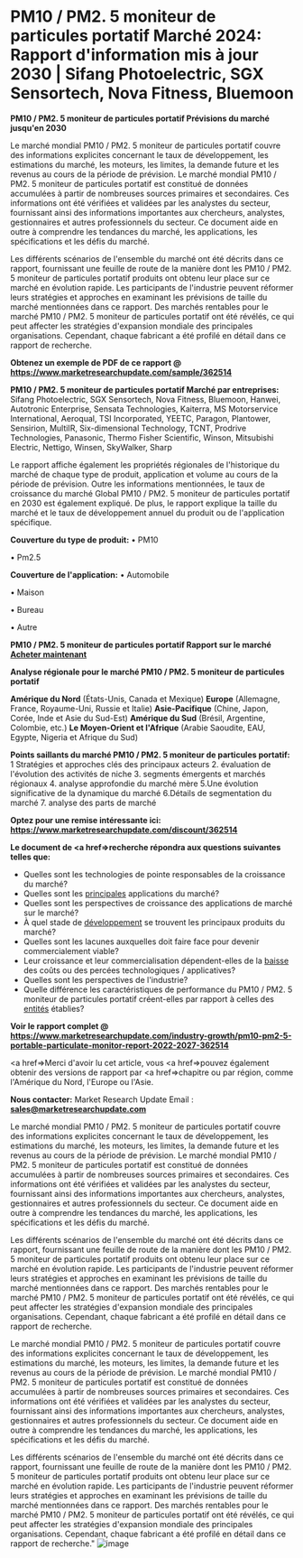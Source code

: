 # PM10 / PM2. 5 moniteur de particules portatif Marché 2024: Rapport d'information mis à jour 2030 | Sifang Photoelectric, SGX Sensortech, Nova Fitness, Bluemoon

<strong>PM10 / PM2. 5 moniteur de particules portatif Prévisions du marché jusqu'en 2030</strong>

Le marché mondial PM10 / PM2. 5 moniteur de particules portatif couvre des informations explicites concernant le taux de développement, les estimations du marché, les moteurs, les limites, la demande future et les revenus au cours de la période de prévision. Le marché mondial PM10 / PM2. 5 moniteur de particules portatif est constitué de données accumulées à partir de nombreuses sources primaires et secondaires. Ces informations ont été vérifiées et validées par les analystes du secteur, fournissant ainsi des informations importantes aux chercheurs, analystes, gestionnaires et autres professionnels du secteur. Ce document aide en outre à comprendre les tendances du marché, les applications, les spécifications et les défis du marché.

Les différents scénarios de l'ensemble du marché ont été décrits dans ce rapport, fournissant une feuille de route de la manière dont les PM10 / PM2. 5 moniteur de particules portatif produits ont obtenu leur place sur ce marché en évolution rapide. Les participants de l'industrie peuvent réformer leurs stratégies et approches en examinant les prévisions de taille du marché mentionnées dans ce rapport. Des marchés rentables pour le marché PM10 / PM2. 5 moniteur de particules portatif ont été révélés, ce qui peut affecter les stratégies d'expansion mondiale des principales organisations. Cependant, chaque fabricant a été profilé en détail dans ce rapport de recherche.

<strong>Obtenez un exemple de PDF de ce rapport @ <a href=https://www.marketresearchupdate.com/sample/362514>https://www.marketresearchupdate.com/sample/362514</a></strong></a></strong>

<strong>PM10 / PM2. 5 moniteur de particules portatif Marché par entreprises:</strong>
Sifang Photoelectric, SGX Sensortech, Nova Fitness, Bluemoon, Hanwei, Autotronic Enterprise, Sensata Technologies, Kaiterra, MS Motorservice International, Aeroqual, TSI Incorporated, YEETC, Paragon, Plantower, Sensirion, MultiIR, Six-dimensional Technology, TCNT, Prodrive Technologies, Panasonic, Thermo Fisher Scientific, Winson, Mitsubishi Electric, Nettigo, Winsen, SkyWalker, Sharp

Le rapport affiche également les propriétés régionales de l'historique du marché de chaque type de produit, application et volume au cours de la période de prévision. Outre les informations mentionnées, le taux de croissance du marché Global PM10 / PM2. 5 moniteur de particules portatif en 2030 est également expliqué. De plus, le rapport explique la taille du marché et le taux de développement annuel du produit ou de l'application spécifique.

<strong>Couverture du type de produit:</strong>
• PM10

• Pm2.5

<strong>Couverture de l'application:</strong>
• Automobile

• Maison

• Bureau

• Autre

<strong>PM10 / PM2. 5 moniteur de particules portatif Rapport sur le marché <a href=https://www.marketresearchupdate.com/buynow/362514> Acheter maintenant </a></strong></a></strong>

<strong>Analyse régionale pour le marché PM10 / PM2. 5 moniteur de particules portatif</strong>

<strong>Amérique du Nord</strong> (États-Unis, Canada et Mexique)
<strong>Europe</strong> (Allemagne, France, Royaume-Uni, Russie et Italie)
<strong>Asie-Pacifique</strong> (Chine, Japon, Corée, Inde et Asie du Sud-Est)
<strong>Amérique du Sud</strong> (Brésil, Argentine, Colombie, etc.)
<strong>Le Moyen-Orient et l'Afrique</strong> (Arabie Saoudite, EAU, Egypte, Nigeria et Afrique du Sud)

<strong>Points saillants du marché PM10 / PM2. 5 moniteur de particules portatif:</strong>
1 Stratégies et approches clés des principaux acteurs
2. évaluation de l'évolution des activités de niche
3. segments émergents et marchés régionaux
4. analyse approfondie du marché mère
5.Une évolution significative de la dynamique du marché
6.Détails de segmentation du marché
7. analyse des parts de marché

<strong>Optez pour une remise intéressante ici: <a href=https://www.marketresearchupdate.com/discount/362514>https://www.marketresearchupdate.com/discount/362514</a></strong></a></strong>

<strong>Le document de <a href=>recherche</a> répondra aux questions suivantes telles que:</strong>
<ul>
  <li>Quelles sont les technologies de pointe responsables de la croissance du marché?</li>
  <li>Quelles sont les <a href=>principales</a> applications du marché?</li>
  <li>Quelles sont les perspectives de croissance des applications de marché sur le marché?</li>
  <li>À quel stade de <a href=>développement</a> se trouvent les principaux produits du marché?</li>
  <li>Quelles sont les lacunes auxquelles doit faire face pour devenir commercialement viable?</li>
  <li>Leur croissance et leur commercialisation dépendent-elles de la <a href=>baisse</a> des coûts ou des percées technologiques / applicatives?</li>
  <li>Quelles sont les perspectives de l'industrie?</li>
  <li>Quelle différence les caractéristiques de performance du PM10 / PM2. 5 moniteur de particules portatif créent-elles par rapport à celles des <a href=>entités</a> établies?</li>
</ul>
<strong>Voir le rapport complet @ <a href=https://www.marketresearchupdate.com/industry-growth/pm10-pm2-5-portable-particulate-monitor-report-2022-2027-362514>https://www.marketresearchupdate.com/industry-growth/pm10-pm2-5-portable-particulate-monitor-report-2022-2027-362514</a></strong></a></strong>

<a href=>Merci</a> d'avoir lu cet article, vous <a href=>pouvez</a> également obtenir des versions de rapport par <a href=>chapitre</a> ou par région, comme l'Amérique du Nord, l'Europe ou l'Asie.

<strong>Nous contacter:</strong>
Market Research Update
Email : <strong>sales@marketresearchupdate.com</strong>

Le marché mondial PM10 / PM2. 5 moniteur de particules portatif couvre des informations explicites concernant le taux de développement, les estimations du marché, les moteurs, les limites, la demande future et les revenus au cours de la période de prévision. Le marché mondial PM10 / PM2. 5 moniteur de particules portatif est constitué de données accumulées à partir de nombreuses sources primaires et secondaires. Ces informations ont été vérifiées et validées par les analystes du secteur, fournissant ainsi des informations importantes aux chercheurs, analystes, gestionnaires et autres professionnels du secteur. Ce document aide en outre à comprendre les tendances du marché, les applications, les spécifications et les défis du marché.

Les différents scénarios de l'ensemble du marché ont été décrits dans ce rapport, fournissant une feuille de route de la manière dont les PM10 / PM2. 5 moniteur de particules portatif produits ont obtenu leur place sur ce marché en évolution rapide. Les participants de l'industrie peuvent réformer leurs stratégies et approches en examinant les prévisions de taille du marché mentionnées dans ce rapport. Des marchés rentables pour le marché PM10 / PM2. 5 moniteur de particules portatif ont été révélés, ce qui peut affecter les stratégies d'expansion mondiale des principales organisations. Cependant, chaque fabricant a été profilé en détail dans ce rapport de recherche.

Le marché mondial PM10 / PM2. 5 moniteur de particules portatif couvre des informations explicites concernant le taux de développement, les estimations du marché, les moteurs, les limites, la demande future et les revenus au cours de la période de prévision. Le marché mondial PM10 / PM2. 5 moniteur de particules portatif est constitué de données accumulées à partir de nombreuses sources primaires et secondaires. Ces informations ont été vérifiées et validées par les analystes du secteur, fournissant ainsi des informations importantes aux chercheurs, analystes, gestionnaires et autres professionnels du secteur. Ce document aide en outre à comprendre les tendances du marché, les applications, les spécifications et les défis du marché.

Les différents scénarios de l'ensemble du marché ont été décrits dans ce rapport, fournissant une feuille de route de la manière dont les PM10 / PM2. 5 moniteur de particules portatif produits ont obtenu leur place sur ce marché en évolution rapide. Les participants de l'industrie peuvent réformer leurs stratégies et approches en examinant les prévisions de taille du marché mentionnées dans ce rapport. Des marchés rentables pour le marché PM10 / PM2. 5 moniteur de particules portatif ont été révélés, ce qui peut affecter les stratégies d'expansion mondiale des principales organisations. Cependant, chaque fabricant a été profilé en détail dans ce rapport de recherche."
![image](https://github.com/Ankan-2/Market-Research-News/assets/158291571/4871690d-1aba-4821-9b9a-26e5fa3849b8)
